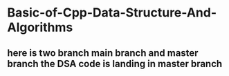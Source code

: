 # Basic-of-Cpp-Data-Structure-And-Algorithms
## here is two branch main branch and master branch the DSA code is landing in master branch

